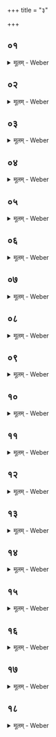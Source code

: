 +++
title = "३"

+++


##  ०१
<details><summary>मूलम् - Weber</summary>

या वा᳘ इयं वे᳘दिः सप्त᳘विधस्य॥  
एषा वे᳘देर्मा᳘त्रा स᳘ देवय᳘जनमध्यवसा᳘य पू᳘र्वया द्वारा᳘ पत्नीशा᳘लम् प्रप᳘द्य गा᳘र्हपत्यायोद्धत्या᳘वोक्षति गा᳘र्हपत्यस्यो᳘द्धतात्सप्त प्रा᳘चः प्रक्रमान्प्र᳘क्रामति त᳘तः प्रा᳘ञ्चं व्यामं वि᳘मिमीते त᳘स्य म᳘ध्य आहवनी᳘यायोद्धत्या᳘वोक्षति पूर्वार्धा᳘द्व्याम᳘स्य त्रीन्प्रा᳘चः प्रक्रमान्प्र᳘क्रामति स᳘ वेद्यन्तः᳟॥
</details>

##  ०२
<details><summary>मूलम् - Weber</summary>

ते वा᳘ एते᳟॥  
व्यामै᳘कादशाः प्रक्रमा᳘ अन्तरा᳘ वेद्यन्तं᳘ च गा᳘र्हपत्यं चै᳘कादशाक्षरा त्रिष्टुब्व᳘ज्रस्त्रिष्टु᳘ब्वीर्यं᳘ त्रिष्टुब्व᳘ज्रेणैॗवैत᳘द्वीॗर्येण य᳘जमानः पुर᳘स्ताद्यज्ञमुखाद्र᳘क्षांसि ना᳘ष्ट्रा अ᳘पहन्ति॥
</details>

##  ०३
<details><summary>मूलम् - Weber</summary>

सैषा वे᳘देर्यो᳘निः॥  
एत᳘स्यै वै यो᳘नेर्देवा वे᳘दिम् प्रा᳘जनयन्न᳘थ य᳘ एष᳘ व्यामः सा गा᳘र्हपत्यस्य यो᳘निरेत᳘स्यै वै यो᳘नेर्देवा गा᳘र्हपत्यम् प्रा᳘जनयन्गा᳘र्हपत्यादाहवनी᳘यम्॥
</details>

##  ०४
<details><summary>मूलम् - Weber</summary>

स᳘ वेद्यन्ता᳘त्॥  
ष᳘ट्त्रिंशत्प्रक्रमाम् प्रा᳘चीं वे᳘दिं वि᳘मिमीते त्रिंश᳘तम् पश्चा᳘त्तिर᳘श्चीं च᳘तुर्विंशतिम् पुर᳘स्तात्त᳘न्नवतिःॗ सैषा᳘ नवति᳘प्रक्रमा वे᳘दिस्त᳘स्याᳫं सप्त᳘विधमग्निं वि᳘दधाति॥
</details>

##  ०५
<details><summary>मूलम् - Weber</summary>

त᳘दाहुः॥  
कथ᳘मेष᳘ सप्त᳘विध एत᳘या वे᳘द्या स᳘म्पद्यत इ᳘ति द᳘श वा᳘ इमे पु᳘रुषे प्राणा᳘श्चत्वार्य᳘ङ्गान्यात्मा᳘ पञ्चदश᳘ एवं᳘ द्विती᳘य एवं᳘ तृती᳘ये षट्सु पु᳘रुषेषु नवतिरथै᳘कः पु᳘रुषो᳘ऽत्येति पा᳘ङ्क्तो वै पु᳘रुषो लो᳘म त्व᳘ङ्मांसम᳘स्थि मज्जा पा᳘ङ्क्तो इयं वे᳘दिश्च᳘तस्रो दि᳘श आत्मा᳘ पञ्चॗम्येव᳘मेष᳘ सप्त᳘विध एत᳘या वे᳘द्या स᳘म्पद्यते॥
</details>

##  ०६
<details><summary>मूलम् - Weber</summary>

तद्धै᳘के॥  
उ᳘त्तरा विधा᳘ विधास्य᳘न्त एतां᳘श्च प्रक्रमा᳘नेतं᳘ च व्यामम᳘नुवर्धयन्ति यो᳘निम᳘नुवर्धयाम इ᳘ति न त᳘था कुर्यान्न वै᳘ जातं ग᳘र्भं यो᳘निर᳘नुवर्धते या᳘वद्वाव यो᳘नावन्तर्ग᳘र्भो भ᳘वति ता᳘वदेव यो᳘निर्वर्धत एता᳘वत्यु वा अ᳘त्र ग᳘र्भस्य वृ᳘द्धिः॥
</details>

##  ०७
<details><summary>मूलम् - Weber</summary>

ते ये᳘ ह त᳘था कुर्व᳘न्ति॥  
एत᳘ᳫं᳘ ह ते᳘ पित᳘रम् प्रजा᳘पतिᳫं सम्प᳘दश्च्यावयन्ति त᳘ इष्ट्वा पा᳘पीयांसो भवन्ति पित᳘रᳫं हि᳘ प्रजा᳘पतिᳫं सम्प᳘दश्च्याव᳘यन्ति सा या᳘वत्येषा᳘ सप्त᳘विधस्य वे᳘दिस्ता᳘वतीं च᳘तुर्दश कृ᳘त्व ए᳘कशतविधस्य वे᳘दिं वि᳘मिमीते॥
</details>

##  ०८
<details><summary>मूलम् - Weber</summary>

अ᳘थ ष᳘ट्त्रिंशत्प्रक्रमां र᳘ज्जुम् मिमीते॥  
ता᳘ᳫं᳘ सप्तधा स᳘मस्यति त᳘स्यै त्री᳘न्भागान्प्रा᳘च उपद᳘धाति निः᳘सृजति चतु᳘रः॥
</details>

##  ०९
<details><summary>मूलम् - Weber</summary>

अ᳘थ त्रिंश᳘त्प्रक्रमाम् मिमीते॥  
ता᳘ᳫं᳘ सप्तधा स᳘मस्यति त᳘स्यै त्री᳘न्भागा᳘न्पश्चा᳘दुपद᳘धाति निः᳘सृजति चतु᳘रः॥
</details>

##  १०
<details><summary>मूलम् - Weber</summary>

अ᳘थ च᳘तुर्विंशतिप्रक्रमाम् मिमीते॥  
ता᳘ᳫं᳘ सप्तधा स᳘मस्यति त᳘स्यै त्री᳘न्भागा᳘न्पुर᳘स्तादुपद᳘धाति निः᳘सृजति चतु᳘र इ᳘ति नु᳘ वेदिविमान᳘म्॥
</details>

##  ११
<details><summary>मूलम् - Weber</summary>

अ᳘थाग्ने᳘र्विधाः᳟॥  
अष्टा᳘विंशतिः प्रा᳘ञ्चः पु᳘रुषा अष्टा᳘विंशतिस्तिर्य᳘ञ्चः स᳘ आत्मा च᳘तुर्दश पु᳘रुषा द᳘क्षिणः पक्षश्च᳘तुर्दशो᳘त्तरश्च᳘तुर्दश पु᳘छं च᳘तुर्दशारत्नीन्द᳘क्षिणे पक्ष᳘ उपद᳘धाति च᳘तुर्दशो᳘त्तरे च᳘तुर्दश वि᳘तस्तीः पु᳘छ इ᳘ति न्व᳘ष्टा᳘नवतेः पु᳘रुषाणाम् मा᳘त्रा सा᳘धिमानानाम्॥
</details>

##  १२
<details><summary>मूलम् - Weber</summary>

अ᳘थ त्रिपुरुषां र᳘ज्जुम् मिमीते॥  
ता᳘ᳫं᳘ सप्तधा स᳘मस्यति त᳘स्यै चतु᳘रो भागा᳘नात्म᳘न्नुपद᳘धाति त्री᳘न्पक्षपुछे᳘षु॥
</details>

##  १३
<details><summary>मूलम् - Weber</summary>

अ᳘थारत्निमात्री᳘म् मिमीते॥  
ता᳘ᳫं᳘ सप्तधा स᳘मस्यति त᳘स्यै त्री᳘न्भागान्द᳘क्षिणे पक्ष᳘ उपद᳘धाति त्री᳘नेवो᳘त्तरे निः᳘सृजति चतु᳘रः॥
</details>

##  १४
<details><summary>मूलम् - Weber</summary>

अ᳘थ वितस्तिमात्री᳘म् मिमीते॥  
ता᳘ᳫं᳘ सप्तधा स᳘मस्यति त᳘स्यै त्री᳘न्भागान्पु᳘छ उपद᳘धाति निः᳘सृजति चतु᳘र एव᳘मेष ए᳘कशतविध एत᳘या वेद्या स᳘म्पद्यते॥
</details>

##  १५
<details><summary>मूलम् - Weber</summary>

त᳘दाहुः॥  
यत्त्र᳘योदश पु᳘रुषा अतिय᳘न्ति कथ᳘मेते᳘ सम्प᳘दो न᳘ च्यवन्त इ᳘ति या वा᳘ एत᳘स्य सप्तम᳘स्य पु᳘रुषस्य सम्पॗत्सैॗवैते᳘षाᳫं स᳘र्वेषाᳫं सम्प᳘त्॥
</details>

##  १६
<details><summary>मूलम् - Weber</summary>

अ᳘थो आहुः॥  
प्रजा᳘पतिरेॗवात्मा᳘नं विधा᳘य त᳘स्य य᳘त्र-यत्रॗ न्यूनमा᳘सीत्त᳘देतैः᳘ समा᳘पूरयत ते᳘नो एवा᳘पि स᳘म्पन्न इ᳘ति॥
</details>

##  १७
<details><summary>मूलम् - Weber</summary>

तद्धै᳘के॥  
ए᳘कविधम् प्रथमं वि᳘दधत्यथै᳘कोत्तरमा᳘परिमितविधान्न त᳘था कुर्यात्॥
</details>

##  १८
<details><summary>मूलम् - Weber</summary>

सप्त᳘विधो वा अ᳘ग्रे प्रजा᳘पतिरसृज्यत॥  
स᳘ आत्मा᳘नं वि᳘दधान ऐत्स ए᳘कशतविधेऽतिष्ठत सॗ योऽर्वाची᳘नᳫं सप्त᳘विधाद्विधत्त᳘ एत᳘ᳫं᳘ ह स᳘ पित᳘रम् प्रजा᳘पतिं वि᳘छिनत्ति स᳘ इष्ट्वा पा᳘पीयान्भवति य᳘था श्रे᳘यांसᳫं हिंसित्वा᳘थ स ए᳘कशतविधमतिविधॗत्तेऽस्मात्स स᳘र्वस्माद्बहिर्धा नि᳘ष्पद्यते स᳘र्वमुॗ हीद᳘म् प्रजा᳘पतिस्त᳘स्मादु सप्त᳘विधमेव प्रथमं वि᳘दधीताथै᳘कोत्तरमै᳘कशतविधादे᳘कशतविधं तुॗ नातिवि᳘दधीत ना᳘हैत᳘म् पित᳘रम् प्रजा᳘पतिं विछिन᳘त्तिॗ नो अस्मात्स᳘र्वस्माद्बहिर्धा नि᳘ष्पद्यते॥
</details>
